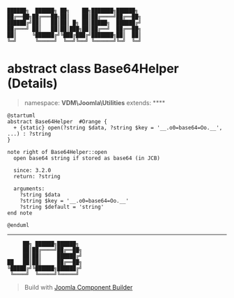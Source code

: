 ```
██████╗  ██████╗ ██╗    ██╗███████╗██████╗
██╔══██╗██╔═══██╗██║    ██║██╔════╝██╔══██╗
██████╔╝██║   ██║██║ █╗ ██║█████╗  ██████╔╝
██╔═══╝ ██║   ██║██║███╗██║██╔══╝  ██╔══██╗
██║     ╚██████╔╝╚███╔███╔╝███████╗██║  ██║
╚═╝      ╚═════╝  ╚══╝╚══╝ ╚══════╝╚═╝  ╚═╝
```
# abstract class Base64Helper (Details)
> namespace: **VDM\Joomla\Utilities**
> extends: ****
```uml
@startuml
abstract Base64Helper  #Orange {
  + {static} open(?string $data, ?string $key = '__.o0=base64=Oo.__', ...) : ?string
}

note right of Base64Helper::open
  open base64 string if stored as base64 (in JCB)

  since: 3.2.0
  return: ?string
  
  arguments:
    ?string $data
    ?string $key = '__.o0=base64=Oo.__'
    ?string $default = 'string'
end note
 
@enduml
```

---
```
     ██╗ ██████╗██████╗
     ██║██╔════╝██╔══██╗
     ██║██║     ██████╔╝
██   ██║██║     ██╔══██╗
╚█████╔╝╚██████╗██████╔╝
 ╚════╝  ╚═════╝╚═════╝
```
> Build with [Joomla Component Builder](https://git.vdm.dev/joomla/Component-Builder)

